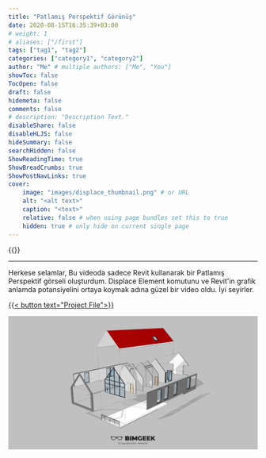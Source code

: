 ```yaml
---
title: "Patlamış Perspektif Görünüş"
date: 2020-08-15T16:35:39+03:00
# weight: 1
# aliases: ["/first"]
tags: ["tag1", "tag2"]
categories: ["category1", "category2"]
author: "Me" # multiple authors: ["Me", "You"]
showToc: false
TocOpen: false
draft: false
hidemeta: false
comments: false
# description: "Description Text."
disableShare: false
disableHLJS: false
hideSummary: false
searchHidden: false
ShowReadingTime: true
ShowBreadCrumbs: true
ShowPostNavLinks: true
cover:
    image: "images/displace_thumbnail.png" # or URL
    alt: "<alt text>"
    caption: "<text>"
    relative: false # when using page bundles set this to true
    hidden: true # only hide on current single page
---
```

{{<youtube b4Pf3hlC5TE>}}

---

Herkese selamlar,
Bu videoda sadece Revit kullanarak bir Patlamış Perspektif görseli oluşturdum. Displace Element komutunu ve Revit'in grafik anlamda potansiyelini ortaya koymak adına güzel bir video oldu. İyi seyirler.

<a href="files/PatlamisAksonometrik.rvt" download>
    {{< button text="Project File">}}
</a>

![](images/giris_foto.png)
